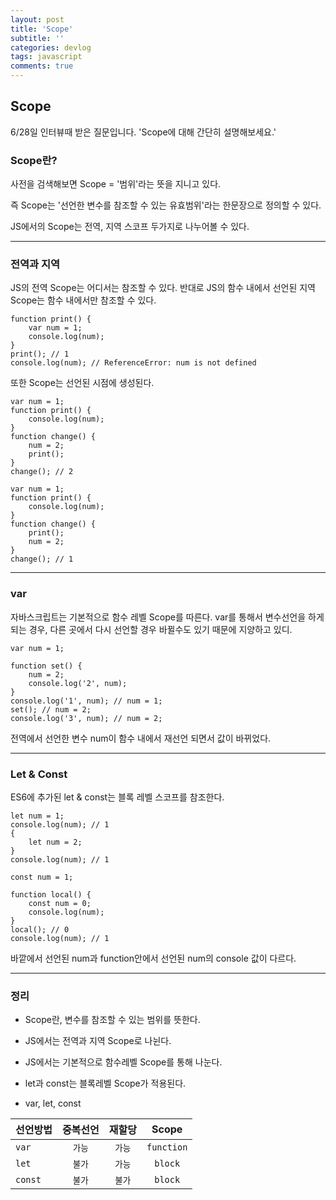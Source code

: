 ```yaml
---
layout: post
title: 'Scope'
subtitle: ''
categories: devlog
tags: javascript
comments: true
---
```



## Scope

6/28일 인터뷰때 받은 질문입니다. 
'Scope에 대해 간단히 설명해보세요.'


### Scope란?

사전을 검색해보면 Scope = '범위'라는 뜻을 지니고 있다.

즉 Scope는 '선언한 변수를 참조할 수 있는 유효범위'라는 한문장으로 정의할 수 있다.

JS에서의 Scope는 전역, 지역 스코프 두가지로 나누어볼 수 있다.

---

### 전역과 지역

JS의 전역 Scope는 어디서는 참조할 수 있다.
반대로 JS의 함수 내에서 선언된 지역 Scope는 함수 내에서만 참조할 수 있다.

```
function print() {
	var num = 1;
	console.log(num);
}
print(); // 1
console.log(num); // ReferenceError: num is not defined
```


또한 Scope는 선언된 시점에 생성된다.


```
var num = 1;
function print() {
	console.log(num);
}
function change() {
	num = 2;
	print();
}
change(); // 2
```

```
var num = 1;
function print() {
	console.log(num);
}
function change() {
	print();
	num = 2;
}
change(); // 1
```

---

### var

자바스크립트는 기본적으로 함수 레벨 Scope를 따른다.
var를 통해서 변수선언을 하게되는 경우, 다른 곳에서 다시 선언할 경우 바뀔수도 있기 때문에 지양하고 있디.

```
var num = 1;

function set() {
	num = 2;
	console.log('2', num);
}
console.log('1', num); // num = 1;
set(); // num = 2;
console.log('3', num); // num = 2;

```

전역에서 선언한 변수 num이 함수 내에서 재선언 되면서 값이 바뀌었다.

---

### Let & Const

ES6에 추가된 let & const는 블록 레벨 스코프를 참조한다.

```
let num = 1;
console.log(num); // 1
{
	let num = 2;
}
console.log(num); // 1
```

```
const num = 1;

function local() {
	const num = 0;
	console.log(num);
}
local(); // 0
console.log(num); // 1
```

바깥에서 선언된 num과 function안에서 선언된 num의 console 값이 다르다. 


----

### 정리

-   Scope란, 변수를 참조할 수 있는 범위를 뜻한다.
-   JS에서는 전역과 지역 Scope로 나뉜다. 
-   JS에서는 기본적으로 함수레벨 Scope를 통해 나눈다.
-   let과 const는 블록레벨 Scope가 적용된다.

-   var, let, const

| 선언방법 | 중복선언 | 재할당 | Scope |
|---|:---:|:---:|:---:|
|`var`|`가능`|`가능`|`function`|
|`let`|`불가`|`가능`|`block`|
|`const`|`불가`|`불가`|`block`|
